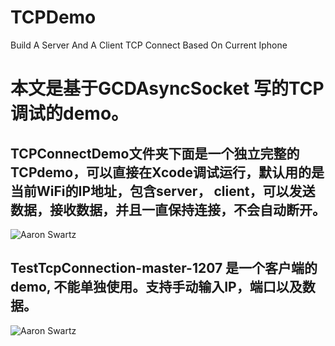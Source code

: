 # TCPDemo
Build  A  Server  And  A Client TCP Connect Based On Current Iphone 



# 本文是基于GCDAsyncSocket 写的TCP调试的demo。

## TCPConnectDemo文件夹下面是一个独立完整的TCPdemo，可以直接在Xcode调试运行，默认用的是当前WiFi的IP地址，包含server， client，可以发送数据，接收数据，并且一直保持连接，不会自动断开。

![Aaron Swartz](https://github.com/linshengqi/MarkdownPhotos/blob/master/blog/TCPConnectDemo.png?raw=true)


## TestTcpConnection-master-1207 是一个客户端的demo, 不能单独使用。支持手动输入IP，端口以及数据。


![Aaron Swartz](https://github.com/linshengqi/MarkdownPhotos/blob/master/blog/TestTcpConnection.png?raw=true)
